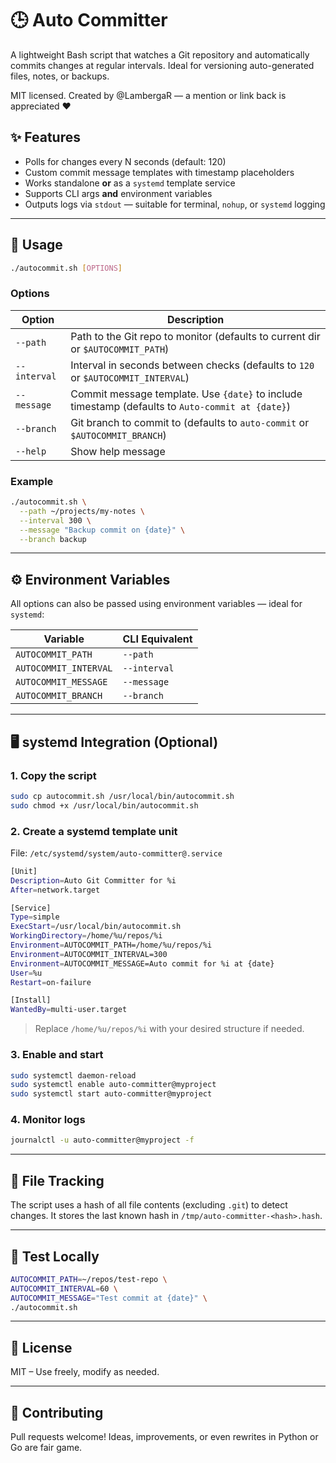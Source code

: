 # 🕒 Auto Committer

A lightweight Bash script that watches a Git repository and automatically commits changes at regular intervals. Ideal for versioning auto-generated files, notes, or backups.

MIT licensed. Created by @LambergaR — a mention or link back is appreciated ❤️

## ✨ Features

- Polls for changes every N seconds (default: 120)
- Custom commit message templates with timestamp placeholders
- Works standalone **or** as a `systemd` template service
- Supports CLI args **and** environment variables
- Outputs logs via `stdout` — suitable for terminal, `nohup`, or `systemd` logging

---

## 🔧 Usage

```bash
./autocommit.sh [OPTIONS]
```

### Options

| Option        | Description                                                                                      |
|---------------|--------------------------------------------------------------------------------------------------|
| `--path`      | Path to the Git repo to monitor (defaults to current dir or `$AUTOCOMMIT_PATH`)                |
| `--interval`  | Interval in seconds between checks (defaults to `120` or `$AUTOCOMMIT_INTERVAL`)               |
| `--message`   | Commit message template. Use `{date}` to include timestamp (defaults to `Auto-commit at {date}`) |
| `--branch`    | Git branch to commit to (defaults to `auto-commit` or `$AUTOCOMMIT_BRANCH`)                    |
| `--help`      | Show help message                                                                                |

### Example

```bash
./autocommit.sh \
  --path ~/projects/my-notes \
  --interval 300 \
  --message "Backup commit on {date}" \
  --branch backup
```

---

## ⚙️ Environment Variables

All options can also be passed using environment variables — ideal for `systemd`:

| Variable               | CLI Equivalent   |
|------------------------|------------------|
| `AUTOCOMMIT_PATH`      | `--path`         |
| `AUTOCOMMIT_INTERVAL`  | `--interval`     |
| `AUTOCOMMIT_MESSAGE`   | `--message`      |
| `AUTOCOMMIT_BRANCH`    | `--branch`       |

---

## 🖥️ systemd Integration (Optional)

### 1. Copy the script

```bash
sudo cp autocommit.sh /usr/local/bin/autocommit.sh
sudo chmod +x /usr/local/bin/autocommit.sh
```

### 2. Create a systemd template unit

File: `/etc/systemd/system/auto-committer@.service`

```bash
[Unit]
Description=Auto Git Committer for %i
After=network.target

[Service]
Type=simple
ExecStart=/usr/local/bin/autocommit.sh
WorkingDirectory=/home/%u/repos/%i
Environment=AUTOCOMMIT_PATH=/home/%u/repos/%i
Environment=AUTOCOMMIT_INTERVAL=300
Environment=AUTOCOMMIT_MESSAGE=Auto commit for %i at {date}
User=%u
Restart=on-failure

[Install]
WantedBy=multi-user.target
```

> Replace `/home/%u/repos/%i` with your desired structure if needed.

### 3. Enable and start

```bash
sudo systemctl daemon-reload
sudo systemctl enable auto-committer@myproject
sudo systemctl start auto-committer@myproject
```

### 4. Monitor logs

```bash
journalctl -u auto-committer@myproject -f
```

---

## 📂 File Tracking

The script uses a hash of all file contents (excluding `.git`) to detect changes.
It stores the last known hash in `/tmp/auto-committer-<hash>.hash`.

---

## 🧪 Test Locally

```bash
AUTOCOMMIT_PATH=~/repos/test-repo \
AUTOCOMMIT_INTERVAL=60 \
AUTOCOMMIT_MESSAGE="Test commit at {date}" \
./autocommit.sh
```

---

## 📜 License

MIT – Use freely, modify as needed.

---

## 🙌 Contributing

Pull requests welcome! Ideas, improvements, or even rewrites in Python or Go are fair game.
